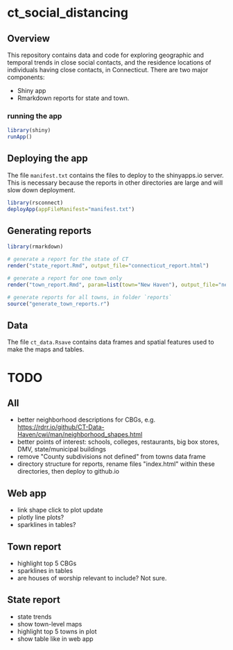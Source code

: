 # ct_social_distancing

## Overview

This repository contains data and code for exploring geographic and temporal trends in close social contacts, and the residence locations of individuals having close contacts, in Connecticut.  There are two major components: 
* Shiny app
* Rmarkdown reports for state and town. 

### running the app

```r
library(shiny)
runApp()
```

## Deploying the app 

The file `manifest.txt` contains the files to deploy to the shinyapps.io server. This is necessary because the reports in other directories are large and will slow down deployment. 

```r
library(rsconnect)
deployApp(appFileManifest="manifest.txt")
```

## Generating reports

```r
library(rmarkdown)

# generate a report for the state of CT
render("state_report.Rmd", output_file="connecticut_report.html")

# generate a report for one town only
render("town_report.Rmd", param=list(town="New Haven"), output_file="new_haven_report.html")

# generate reports for all towns, in folder `reports`
source("generate_town_reports.r")
```

## Data

The file `ct_data.Rsave` contains data frames and spatial features used to make the maps and tables. 


# TODO

## All

* better neighborhood descriptions for CBGs, e.g. <https://rdrr.io/github/CT-Data-Haven/cwi/man/neighborhood_shapes.html>
* better points of interest: schools, colleges, restaurants, big box stores, DMV, state/municipal buildings
* remove "County subdivisions not defined" from towns data frame
* directory structure for reports, rename files "index.html" within these directories, then deploy to github.io


## Web app

* link shape click to plot update
* plotly line plots? 
* sparklines in tables? 

## Town report

* highlight top 5 CBGs
* sparklines in tables
* are houses of worship relevant to include? Not sure. 


## State report

* state trends
* show town-level maps
* highlight top 5 towns in plot
* show table like in web app




